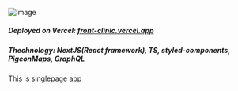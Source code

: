 ![image](https://github.com/MrsLecter/front-clinic/assets/54142283/6450a390-7ee2-4357-b936-07276fe576f7)<h5>Deployed on Vercel: <a href={https://front-clinic.vercel.app/}>front-clinic.vercel.app</a></h5>
<h5>Thechnology: NextJS(React framework), TS, styled-components, PigeonMaps, GraphQL </h5>
<p>This is singlepage app</p>
